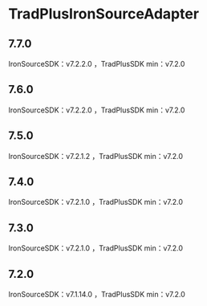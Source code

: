 # TradPlusIronSourceAdapter

## 7.7.0

IronSourceSDK：v7.2.2.0 ，TradPlusSDK min：v7.2.0

## 7.6.0

IronSourceSDK：v7.2.2.0 ，TradPlusSDK min：v7.2.0

## 7.5.0

IronSourceSDK：v7.2.1.2 ，TradPlusSDK min：v7.2.0

## 7.4.0

IronSourceSDK：v7.2.1.0 ，TradPlusSDK min：v7.2.0

## 7.3.0

IronSourceSDK：v7.2.1.0 ，TradPlusSDK min：v7.2.0

## 7.2.0

IronSourceSDK：v7.1.14.0 ，TradPlusSDK min：v7.2.0